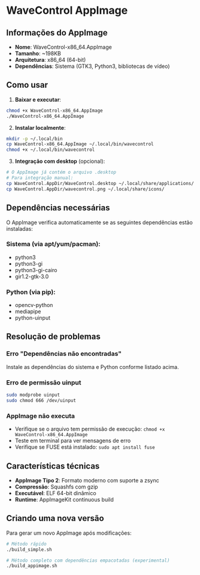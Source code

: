 # WaveControl AppImage

## Informações do AppImage

- **Nome**: WaveControl-x86_64.AppImage
- **Tamanho**: ~198KB
- **Arquitetura**: x86_64 (64-bit)
- **Dependências**: Sistema (GTK3, Python3, bibliotecas de vídeo)

## Como usar

1. **Baixar e executar**:
```bash
chmod +x WaveControl-x86_64.AppImage
./WaveControl-x86_64.AppImage
```

2. **Instalar localmente**:
```bash
mkdir -p ~/.local/bin
cp WaveControl-x86_64.AppImage ~/.local/bin/wavecontrol
chmod +x ~/.local/bin/wavecontrol
```

3. **Integração com desktop** (opcional):
```bash
# O AppImage já contém o arquivo .desktop
# Para integração manual:
cp WaveControl.AppDir/WaveControl.desktop ~/.local/share/applications/
cp WaveControl.AppDir/wavecontrol.png ~/.local/share/icons/
```

## Dependências necessárias

O AppImage verifica automaticamente se as seguintes dependências estão instaladas:

### Sistema (via apt/yum/pacman):
- python3
- python3-gi 
- python3-gi-cairo
- gir1.2-gtk-3.0

### Python (via pip):
- opencv-python
- mediapipe  
- python-uinput

## Resolução de problemas

### Erro "Dependências não encontradas"
Instale as dependências do sistema e Python conforme listado acima.

### Erro de permissão uinput
```bash
sudo modprobe uinput
sudo chmod 666 /dev/uinput
```

### AppImage não executa
- Verifique se o arquivo tem permissão de execução: `chmod +x WaveControl-x86_64.AppImage`
- Teste em terminal para ver mensagens de erro
- Verifique se FUSE está instalado: `sudo apt install fuse`

## Características técnicas

- **AppImage Tipo 2**: Formato moderno com suporte a zsync
- **Compressão**: Squashfs com gzip
- **Executável**: ELF 64-bit dinâmico
- **Runtime**: AppImageKit continuous build

## Criando uma nova versão

Para gerar um novo AppImage após modificações:

```bash
# Método rápido
./build_simple.sh

# Método completo com dependências empacotadas (experimental)
./build_appimage.sh
```
